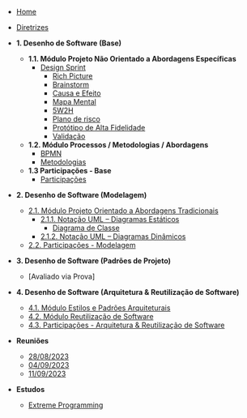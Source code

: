 <!-- docs/_sidebar.md -->

- [Home](/)
- [Diretrizes](Diretrizes/Diretrizes.md)
- **1. Desenho de Software (Base)**

  - **1.1. Módulo Projeto Não Orientado a Abordagens Específicas**
    - [Design Sprint](Base/designSprint/designSprint.md)
      - [Rich Picture](Base/designSprint/richPicture.md)
      - [Brainstorm](Base/designSprint/brainstorm.md)
      - [Causa e Efeito](Base/designSprint/causaEfeito.md)
      - [Mapa Mental](Base/designSprint/mapaMental.md)
      - [5W2H](Base/designSprint/5w2h.md)
      - [Plano de risco](Base/designSprint/PlanoDeRiscos.md)
      - [Protótipo de Alta Fidelidade](Base/designSprint/prototipo.md)
      - [Validação](Base/designSprint/validacao.md)
  - **1.2. Módulo Processos / Metodologias / Abordagens**
    - [BPMN](Base/bpmn.md)
    - [Metodologias](Base/metodologias.md)
  - **1.3 Participações - Base**
    - [Participações](/Base/participacao.md)

- **2. Desenho de Software (Modelagem)**

  - [2.1. Módulo Projeto Orientado a Abordagens Tradicionais](/docs/Modelagem/2.1.ModelagemTradicional.md)
    - [2.1.1. Notação UML – Diagramas Estáticos](/docs/Modelagem/2.1.1.UMLEstaticos.md)
      - [Diagrama de Classe](Modelagem/diagramaComponentes.md)
    - [2.1.2. Notação UML – Diagramas Dinâmicos](/docs/Modelagem/2.1.2.UMLDinamicos.md)
  - [2.2. Participações - Modelagem](/docs/Modelagem/2.2.ParticipacoesModelagem.md)

- **3. Desenho de Software (Padrões de Projeto)**

  - [Avaliado via Prova]

- **4. Desenho de Software (Arquitetura & Reutilização de Software)**

  - [4.1. Módulo Estilos e Padrões Arquiteturais](/docs/ArquiteturaReutilizacao/4.1.PadroesArquiteturais.md)
  - [4.2. Módulo Reutilização de Software](/docs/ArquiteturaReutilizacao/4.2.ReutilizacaoDeSoftware.md)
  - [4.3. Participações - Arquitetura & Reutilização de Software](/docs/ArquiteturaReutilizacao/4.3.ParticipacoesArqReutilizacao.md)

- **Reuniões**

  - [28/08/2023](atas-das-reunioes/Reuniao_28_08.md)
  - [04/09/2023](atas-das-reunioes/Reuniao_04_09.md)
  - [11/09/2023](atas-das-reunioes/Reuniao_11_09.md)

- **Estudos**
  - [Extreme Programming](Estudo/xp/xp.md)
